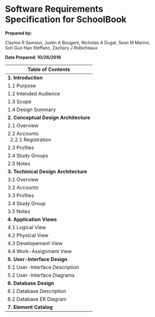# Software Requirements Specification for SchoolBook

**Prepared by:** 

Clayton R Samson, Justin A Bougere, Nicholas A Dugal, Sean M Marino, Soh Guo Hao Steffano, Zachary J Robicheaux

**Date Prepared: 10/26/2016**


| Table of Contents         |
| --- |
| **1. Introduction**                 |
|      1.1        Purpose        |
|      1.2        Intended Audience        |
|      1.3        Scope        |
|      1.4        Design Summary        |
| **2. Conceptual Design Architecture**   |
|      2.1        Overview        |
|      2.2        Accounts <br/> &nbsp; 2.2.1     Registration  |   
|      2.3        Profiles        |
|      2.4        Study Groups        |
|      2.5        Notes        |
| **3. Techinical Design Architecture** |
|      3.1        Overview        |
|      3.2        Accounts        |
|      3.3        Profiles        |
|      3.4        Study Group
|      3.5        Notes           |
| **4. Application Views** |
|      4.1        Logical View       |
|      4.2        Physical View         |
|      4.3        Developement View       |
|      4.4        Work-Assignment View        |
| **5. User-Interface Design** |
|      5.1        User-Interface Description        |
|      5.2        User-Interface Diagrams        |
| **6. Database Design** |
|      6.1        Database Description      |
|      6.2        Database ER Diagram       |
| **7. Element Catalog**  |
